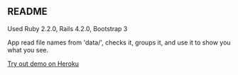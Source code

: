## README

Used Ruby 2.2.0, Rails 4.2.0, Bootstrap 3

App read file names from 'data/', checks it, groups it, and use it to show you what you see.

[Try out demo on Heroku](https://safe-wave-8827.herokuapp.com/)
